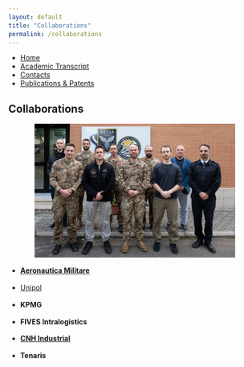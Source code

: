 ```yaml
---
layout: default
title: "Collaborations"
permalink: /collaborations
---
```


<nav>
  <ul>
    <li><a href="{{ site.baseurl }}/">Home</a></li>
    <li><a href="{{ site.baseurl }}/exams">Academic Transcript</a></li>
    <li><a href="{{ site.baseurl }}/contacts">Contacts</a></li>
    <li><a href="{{ site.baseurl }}/publications">Publications & Patents</a></li>
  </ul>
</nav>

<style>
  #collabs ul > li {
    margin-bottom: 1.2em;
  }
</style>

<section id="collabs">
<h2>Collaborations</h2>
<div style="text-align: center;">
  <img src="assets/images/collab.jpeg" alt="collab" style="height: 266px; width: 400px;" />
</div>

  <ul>
    <li><a href="https://www.linkedin.com/posts/department-deib-polimi_prosegue-la-collaborazione-tra-il-politecnico-activity-7202224814093250560--b5V?utm_source=share&utm_medium=member_desktop&rcm=ACoAACtrUp0BKw4xAxGsisMr7Op1kMZctLURq9Q"><strong>Aeronautica Militare</strong></a></li>
    <li><a href="https://www.linkedin.com/posts/raffaele-giuseppe-cestari_agenda-tavola-rotonda-bari-activity-7047620396111556608-Afq3?utm_source=share&utm_medium=member_desktop&rcm=ACoAACtrUp0BKw4xAxGsisMr7Op1kMZctLURq9Q ">Unipol</a></li>
    <li><strong>KPMG</strong></li>
    <li><strong>FIVES Intralogistics</strong></li>
    <li><a href="https://hdl.handle.net/11311/1282026"><strong>CNH Industrial</strong></a></li>
    <li><strong>Tenaris</strong></li>
  </ul>
</section>
